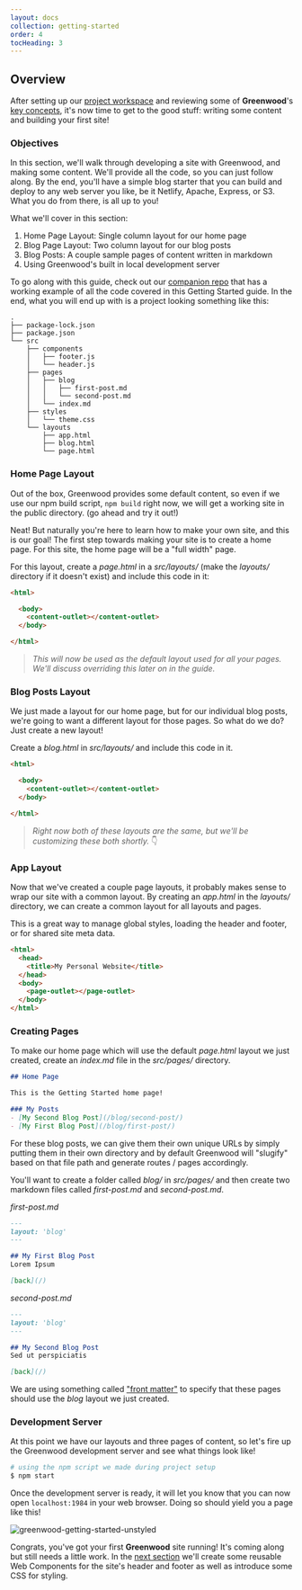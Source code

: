 ```yaml
---
layout: docs
collection: getting-started
order: 4
tocHeading: 3
---
```


## Overview
After setting up our [project workspace](/getting-started/project-setup/) and reviewing some of **Greenwood**'s [key concepts](/getting-started/key-concepts/), it's now time to get to the good stuff: writing some content and building your first site!

### Objectives
In this section, we'll walk through developing a site with Greenwood, and making some content.  We'll provide all the code, so you can just follow along.  By the end, you'll have a simple blog starter that you can build and deploy to any web server you like, be it Netlify, Apache, Express, or S3.  What you do from there, is all up to you!

What we'll cover in this section:

1. Home Page Layout: Single column layout for our home page
1. Blog Page Layout: Two column layout for our blog posts
1. Blog Posts: A couple sample pages of content written in markdown
1. Using Greenwood's built in local development server

To go along with this guide, check out our [companion repo](https://github.com/ProjectEvergreen/greenwood-getting-started) that has a working example of all the code covered in this Getting Started guide.  In the end, what you will end up with is a project looking something like this:
``` shell
.
├── package-lock.json
├── package.json
└── src
    ├── components
    │   ├── footer.js
    │   └── header.js
    ├── pages
    │   ├── blog
    │   │   ├── first-post.md
    │   │   └── second-post.md
    │   └── index.md
    ├── styles
    │   └── theme.css
    └── layouts
        ├── app.html
        ├── blog.html
        └── page.html
```

### Home Page Layout
Out of the box, Greenwood provides some default content, so even if we use our npm build script, `npm build` right now, we will get a working site in the public directory.  (go ahead and try it out!)


Neat!  But naturally you're here to learn how to make your own site, and this is our goal!  The first step towards making your site is to create a home page.  For this site, the home page will be a "full width" page.

For this layout, create a _page.html_ in a _src/layouts/_ (make the _layouts/_ directory if it doesn't exist) and include this code in it:

```html
<html>

  <body>
    <content-outlet></content-outlet>
  </body>

</html>
```

> _This will now be used as the default layout used for all your pages.  We'll discuss overriding this later on in the guide._

### Blog Posts Layout
We just made a layout for our home page, but for our individual blog posts, we're going to want a different layout for those pages.  So what do we do?   Just create a new layout!

Create a _blog.html_ in _src/layouts/_ and include this code in it.
```html
<html>

  <body>
    <content-outlet></content-outlet>
  </body>

</html>
```

> _Right now both of these layouts are the same, but we'll be customizing these both shortly._  👇

### App Layout
Now that we've created a couple page layouts, it probably makes sense to wrap our site with a common layout.  By creating an _app.html_ in the _layouts/_ directory, we can create a common layout for all layouts and pages.

This is a great way to manage global styles, loading the header and footer, or for shared site meta data.

```html
<html>
  <head>
    <title>My Personal Website</title>
  </head>
  <body>
    <page-outlet></page-outlet>
  </body>
</html>
```


### Creating Pages
To make our home page which will use the default _page.html_ layout we just created, create an _index.md_ file in the _src/pages/_ directory.

```md
## Home Page

This is the Getting Started home page!

### My Posts
- [My Second Blog Post](/blog/second-post/)
- [My First Blog Post](/blog/first-post/)
```


For these blog posts, we can give them their own unique URLs by simply putting them in their own directory and by default Greenwood will "slugify" based on that file path and generate routes / pages accordingly.

You'll want to create a folder called _blog/_ in _src/pages/_ and then create two markdown files called _first-post.md_ and _second-post.md_.

_first-post.md_
```md
---
layout: 'blog'
---

## My First Blog Post
Lorem Ipsum

[back](/)
```

_second-post.md_
```md
---
layout: 'blog'
---

## My Second Blog Post
Sed ut perspiciatis

[back](/)
```

We are using something called ["front matter"](/docs/front-matter) to specify that these pages should use the _blog_ layout we just created.

### Development Server
At this point we have our layouts and three pages of content, so let's fire up the Greenwood development server and see what things look like!

```bash
# using the npm script we made during project setup
$ npm start
```

Once the development server is ready, it will let you know that you can now open `localhost:1984` in your web browser.  Doing so should yield you a page like this!

![greenwood-getting-started-unstyled](/assets/getting-started-repo-unstyled-partial.png)


Congrats, you've got your first **Greenwood** site running!  It's coming along but still needs a little work.  In the [next section](/getting-started/branding/) we'll create some reusable Web Components for the site's header and footer as well as introduce some CSS for styling.